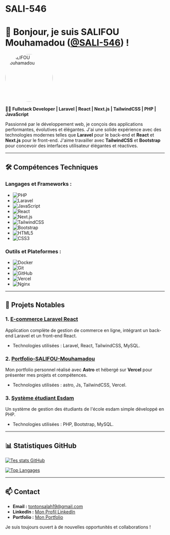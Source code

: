 # SALI-546

# 👋 Bonjour, je suis **SALIFOU Mouhamadou** ([@SALI-546](https://github.com/SALI-546)) !

<img src="https://github.com/SALI-546.png" width="150" height="150" alt="SALIFOU Mouhamadou" style="border-radius:50%">

👨‍💻 **Fullstack Developer | Laravel | React | Next.js | TailwindCSS | PHP | JavaScript**

Passionné par le développement web, je conçois des applications performantes, évolutives et élégantes. J'ai une solide expérience avec des technologies modernes telles que **Laravel** pour le back-end et **React** et **Next.js** pour le front-end. J'aime travailler avec **TailwindCSS** et **Bootstrap** pour concevoir des interfaces utilisateur élégantes et réactives.

---

## 🛠️ **Compétences Techniques**

### **Langages et Frameworks :**

- ![PHP](https://img.shields.io/badge/-PHP-777BB4?style=flat-square&logo=php&logoColor=white)
- ![Laravel](https://img.shields.io/badge/-Laravel-FF2D20?style=flat-square&logo=laravel&logoColor=white)
- ![JavaScript](https://img.shields.io/badge/-JavaScript-F7DF1E?style=flat-square&logo=javascript&logoColor=black)
- ![React](https://img.shields.io/badge/-React-61DAFB?style=flat-square&logo=react&logoColor=black)
- ![Next.js](https://img.shields.io/badge/-Next.js-000000?style=flat-square&logo=nextdotjs&logoColor=white)
- ![TailwindCSS](https://img.shields.io/badge/-TailwindCSS-06B6D4?style=flat-square&logo=tailwind-css&logoColor=white)
- ![Bootstrap](https://img.shields.io/badge/-Bootstrap-7952B3?style=flat-square&logo=bootstrap&logoColor=white)
- ![HTML5](https://img.shields.io/badge/-HTML5-E34F26?style=flat-square&logo=html5&logoColor=white)
- ![CSS3](https://img.shields.io/badge/-CSS3-1572B6?style=flat-square&logo=css3&logoColor=white)

### **Outils et Plateformes :**

- ![Docker](https://img.shields.io/badge/-Docker-2496ED?style=flat-square&logo=docker&logoColor=white)
- ![Git](https://img.shields.io/badge/-Git-F05032?style=flat-square&logo=git&logoColor=white)
- ![GitHub](https://img.shields.io/badge/-GitHub-181717?style=flat-square&logo=github&logoColor=white)
- ![Vercel](https://img.shields.io/badge/-Vercel-000000?style=flat-square&logo=vercel&logoColor=white)
- ![Nginx](https://img.shields.io/badge/-Nginx-269539?style=flat-square&logo=nginx&logoColor=white)

---

## 🚀 **Projets Notables**

### **1. [E-commerce Laravel React](https://github.com/SALI-546/ecommerce-laravel-react)**  
Application complète de gestion de commerce en ligne, intégrant un back-end Laravel et un front-end React.

- Technologies utilisées : Laravel, React, TailwindCSS, MySQL.

### **2. [Portfolio-SALIFOU-Mouhamadou ](https://github.com/SALI-546/Portfolio-SALIFOU-Mouhamadou)**  
Mon portfolio personnel réalisé avec **Astro** et hébergé sur **Vercel** pour présenter mes projets et compétences.

- Technologies utilisées : astro, Js, TailwindCSS, Vercel.

### **3. [Système étudiant Esdam](https://github.com/SALI-546/Student-System-Esdam)**  
Un système de gestion des étudiants de l'école esdam  simple développé en PHP. 

- Technologies utilisées : PHP, Bootstrap, MySQL.

---

## 📊 **Statistiques GitHub**

[![Tes stats GitHub](https://github-readme-stats.vercel.app/api?username=SALI-546&show_icons=true&theme=radical)](https://github.com/SALI-546)

[![Top Langages](https://github-readme-stats.vercel.app/api/top-langs/?username=SALI-546&layout=compact)](https://github.com/SALI-546)

---

## 📫 **Contact**

- **Email :** [tontonsalah19@gmail.com](mailto:tontonsalah19@gmail.com)
- **LinkedIn :** [Mon Profil LinkedIn](https://www.linkedin.com/in/mohamed-salifou/)
- **Portfolio :** [Mon Portfolio](https://portfolio-salifou-mouhamadou.vercel.app/)

Je suis toujours ouvert à de nouvelles opportunités et collaborations !
